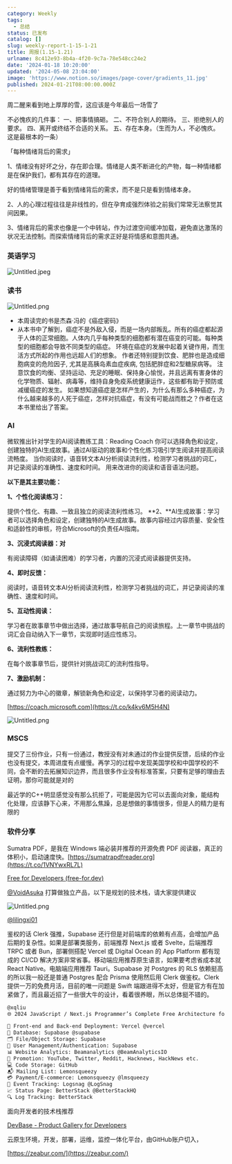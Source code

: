 ```yaml
---
category: Weekly
tags:
  - 总结
status: 已发布
catalog: []
slug: weekly-report-1-15-1-21
title: 周报(1.15-1.21)
urlname: 8c412e93-8b4a-4f20-9c7a-78e548cc24e2
date: '2024-01-18 10:20:00'
updated: '2024-05-08 23:04:00'
image: 'https://www.notion.so/images/page-cover/gradients_11.jpg'
published: 2024-01-21T08:00:00.000Z
---
```


周二醒来看到地上厚厚的雪，这应该是今年最后一场雪了


不必愧疚的几件事：
一、把事情搞砸。
二、不符合别人的期待。
三、拒绝别人的要求。
四、离开或终结不合适的关系。
五、存在本身。（生而为人，不必愧疚。这是最根本的一条）


「每种情绪背后的需求」


1、情绪没有好坏之分，存在即合理。情绪是人类不断进化的产物，每一种情绪都是在保护我们，都有其存在的道理。


好的情绪管理是善于看到情绪背后的需求，而不是只是看到情绪本身。


2、人的心理过程往往是非线性的，但在孕育成强烈体验之前我们常常无法察觉其间因果。


3、情绪背后的需求也像是一个中转站，作为过渡空间缓冲加载，避免直达激荡的状况无法控制。而探索情绪背后的需求正好是将情感和意图共通。


### 英语学习


![Untitled.jpeg](https://prod-files-secure.s3.us-west-2.amazonaws.com/5d24fe63-e567-4804-86f9-9fdc62e13082/faec46dc-9da5-4799-b905-c316418f1168/Untitled.jpeg?X-Amz-Algorithm=AWS4-HMAC-SHA256&X-Amz-Content-Sha256=UNSIGNED-PAYLOAD&X-Amz-Credential=ASIAZI2LB466V4V7TWIH%2F20250411%2Fus-west-2%2Fs3%2Faws4_request&X-Amz-Date=20250411T054136Z&X-Amz-Expires=3600&X-Amz-Security-Token=IQoJb3JpZ2luX2VjED0aCXVzLXdlc3QtMiJGMEQCIGXmCmS9nqgMBuRuqJiT1Qgbkt5pBVyMChqYq2awsFAIAiA%2F%2FpFsXLMN9HHjtkoBniPm3WSFpuVBzmcpKDKXe5KauiqIBAi2%2F%2F%2F%2F%2F%2F%2F%2F%2F%2F8BEAAaDDYzNzQyMzE4MzgwNSIM2J%2B1DIMvx101B8a6KtwDZS0jc3oslglVeIzf1vt3lpkaCoJIj%2BYLw%2BJtI8aAcSwo9%2BBJRy12ru9I9OMU2MWepN7uD0hWLIRBZQGnyi7uP8XMhUTtL3P07PEp%2BIIdfDSa7MFpA5VFSmTLXTyMAoV9h61QZaNrooS8722K2Pv2qCRAMNdewWhcD8ILnRTclx4nHI9HwOKs8rIiMaofFAxr9k3wEcbjZlEGBoesSxf4gEpA1uTY%2BUK1UmYIVBS5HZfYK8DXr2BIHmPCPUEFIy%2BHqolz5vNY06JzitQdsNu28z3cG4sV7%2BNprpcwPPefCOuCTe8iJrNTuPuyo%2Bc1emzLA1%2BBVDeEEsilhN0YqJBh1%2Bp8RLDfzLYfe6kQBIdzviCU0hZxtKmi3CUWBJP2%2FtbmsMtoG6L1hR7gcojBnlLxuNg20goUZU73racOdT9F%2FYTK%2BEC49dg0FHe48fk3a%2BO3zseqB%2FC9JTkpvhPoBK30v3cxZkSmRoGjJtDd2Iie4Hai9NX8dHUfgTyeF3d8Vq%2BYgoCEBcsmJD%2BbGL2KLJSIU4q%2FYiftKeyXykOLBwzuJFTjy1%2Bd9aJjcwgEm%2FK1nUs5wkFutwhTv2f3Myq0mr2R95p9Ky6UcDmldPigDI2nFbD6L57avAvkOsaYn34wjsLivwY6pgHGmmx3ooZ1O6rkVT551Se0NJXxZrx%2FNXPnNhyNHOxSo19Dk8gN5PKNaqViBJbbDGsxcxWSdNYcyJSbeqcEncQ9NGqytl%2FaS6cF2PY00b%2FbeoXNF1yvMOfAvY9L5YcWAXtt5iAaA4Wb35eOS5eg6uiq37rh%2BIjIIPWxVCg7ytRn37nl%2Ffl%2FHph0LZRA2YsAp98VQG9L3%2Feb3H4IlNH8YeT6OgBWTzOw&X-Amz-Signature=f7f449c039136f2dc06e4a7cdb87a6bfd433c573989a3ca7e54d9bb0cd59f513&X-Amz-SignedHeaders=host&x-id=GetObject)


### 读书


![Untitled.png](https://prod-files-secure.s3.us-west-2.amazonaws.com/5d24fe63-e567-4804-86f9-9fdc62e13082/08aff459-da99-4ed5-87c6-1f4c95b62ac3/Untitled.png?X-Amz-Algorithm=AWS4-HMAC-SHA256&X-Amz-Content-Sha256=UNSIGNED-PAYLOAD&X-Amz-Credential=ASIAZI2LB466V4V7TWIH%2F20250411%2Fus-west-2%2Fs3%2Faws4_request&X-Amz-Date=20250411T054136Z&X-Amz-Expires=3600&X-Amz-Security-Token=IQoJb3JpZ2luX2VjED0aCXVzLXdlc3QtMiJGMEQCIGXmCmS9nqgMBuRuqJiT1Qgbkt5pBVyMChqYq2awsFAIAiA%2F%2FpFsXLMN9HHjtkoBniPm3WSFpuVBzmcpKDKXe5KauiqIBAi2%2F%2F%2F%2F%2F%2F%2F%2F%2F%2F8BEAAaDDYzNzQyMzE4MzgwNSIM2J%2B1DIMvx101B8a6KtwDZS0jc3oslglVeIzf1vt3lpkaCoJIj%2BYLw%2BJtI8aAcSwo9%2BBJRy12ru9I9OMU2MWepN7uD0hWLIRBZQGnyi7uP8XMhUTtL3P07PEp%2BIIdfDSa7MFpA5VFSmTLXTyMAoV9h61QZaNrooS8722K2Pv2qCRAMNdewWhcD8ILnRTclx4nHI9HwOKs8rIiMaofFAxr9k3wEcbjZlEGBoesSxf4gEpA1uTY%2BUK1UmYIVBS5HZfYK8DXr2BIHmPCPUEFIy%2BHqolz5vNY06JzitQdsNu28z3cG4sV7%2BNprpcwPPefCOuCTe8iJrNTuPuyo%2Bc1emzLA1%2BBVDeEEsilhN0YqJBh1%2Bp8RLDfzLYfe6kQBIdzviCU0hZxtKmi3CUWBJP2%2FtbmsMtoG6L1hR7gcojBnlLxuNg20goUZU73racOdT9F%2FYTK%2BEC49dg0FHe48fk3a%2BO3zseqB%2FC9JTkpvhPoBK30v3cxZkSmRoGjJtDd2Iie4Hai9NX8dHUfgTyeF3d8Vq%2BYgoCEBcsmJD%2BbGL2KLJSIU4q%2FYiftKeyXykOLBwzuJFTjy1%2Bd9aJjcwgEm%2FK1nUs5wkFutwhTv2f3Myq0mr2R95p9Ky6UcDmldPigDI2nFbD6L57avAvkOsaYn34wjsLivwY6pgHGmmx3ooZ1O6rkVT551Se0NJXxZrx%2FNXPnNhyNHOxSo19Dk8gN5PKNaqViBJbbDGsxcxWSdNYcyJSbeqcEncQ9NGqytl%2FaS6cF2PY00b%2FbeoXNF1yvMOfAvY9L5YcWAXtt5iAaA4Wb35eOS5eg6uiq37rh%2BIjIIPWxVCg7ytRn37nl%2Ffl%2FHph0LZRA2YsAp98VQG9L3%2Feb3H4IlNH8YeT6OgBWTzOw&X-Amz-Signature=e623bcdf63b0c9c65631c3aedb0e92efd4f5e9431fd270eb79913b4ed12b47a0&X-Amz-SignedHeaders=host&x-id=GetObject)

- 本周读完的书是杰森·冯的《癌症密码》
- 从本书中了解到，癌症不是外敌入侵，而是一场内部叛乱。所有的癌症都起源于人体的正常细胞。人体内几乎每种类型的细胞都有潜在癌变的可能。每种类型的细胞都会导致不同类型的癌症。
环境在癌症的发展中起着关键作用，而生活方式所起的作用也远超人们的想象。
作者还特别提到饮食、肥胖也是造成细胞病变的危险因子, 尤其是高胰岛素血症疾病, 包括肥胖症和2型糖尿病等。
注意饮食的均衡、坚持运动、充足的睡眠、保持身心愉悦，并且远离有害身体的化学物质、辐射、病毒等，维持自身免疫系统健康运作，这些都有助于预防或减缓癌症的发生。
如果想知道癌症是怎样产生的，为什么有那么多种癌症，为什么越来越多的人死于癌症，怎样对抗癌症，有没有可能战而胜之？作者在这本书里给出了答案。

### AI


微软推出针对学生的AI阅读教练工具：Reading Coach
你可以选择角色和设定，创建独特的AI生成故事。通过AI驱动的故事和个性化练习吸引学生阅读并提高阅读流畅度。
当你阅读时，语音转文本AI分析阅读流利性，检测学习者挑战的词汇，并记录阅读的准确性、速度和时间。
用来改进你的阅读和语音语法问题。


**以下是其主要功能：**


**1、个性化阅读练习：**


提供个性化、有趣、一致且独立的阅读流利性练习。
**2、**AI生成故事：学习者可以选择角色和设定，创建独特的AI生成故事。故事内容经过内容质量、安全性和适龄性的审核，符合Microsoft的负责任AI指南。


**3、沉浸式阅读器：对**


有阅读障碍（如诵读困难）的学习者，内置的沉浸式阅读器提供支持。


**4、即时反馈：**


阅读时，语音转文本AI分析阅读流利性，检测学习者挑战的词汇，并记录阅读的准确性、速度和时间。


**5、互动性阅读：**


学习者在故事章节中做出选择，通过故事导航自己的阅读旅程。上一章节中挑战的词汇会自动纳入下一章节，实现即时适应性练习。


**6、流利性教练：**


在每个故事章节后，提供针对挑战词汇的流利性指导。


**7、激励机制：**


通过努力为中心的徽章，解锁新角色和设定，以保持学习者的阅读动力。


[https://coach.microsoft.com](https://t.co/k4kv6M5H4N)


![Untitled.png](https://prod-files-secure.s3.us-west-2.amazonaws.com/5d24fe63-e567-4804-86f9-9fdc62e13082/8f53d036-0cfc-469d-a837-f15107675ae4/Untitled.png?X-Amz-Algorithm=AWS4-HMAC-SHA256&X-Amz-Content-Sha256=UNSIGNED-PAYLOAD&X-Amz-Credential=ASIAZI2LB466V4V7TWIH%2F20250411%2Fus-west-2%2Fs3%2Faws4_request&X-Amz-Date=20250411T054136Z&X-Amz-Expires=3600&X-Amz-Security-Token=IQoJb3JpZ2luX2VjED0aCXVzLXdlc3QtMiJGMEQCIGXmCmS9nqgMBuRuqJiT1Qgbkt5pBVyMChqYq2awsFAIAiA%2F%2FpFsXLMN9HHjtkoBniPm3WSFpuVBzmcpKDKXe5KauiqIBAi2%2F%2F%2F%2F%2F%2F%2F%2F%2F%2F8BEAAaDDYzNzQyMzE4MzgwNSIM2J%2B1DIMvx101B8a6KtwDZS0jc3oslglVeIzf1vt3lpkaCoJIj%2BYLw%2BJtI8aAcSwo9%2BBJRy12ru9I9OMU2MWepN7uD0hWLIRBZQGnyi7uP8XMhUTtL3P07PEp%2BIIdfDSa7MFpA5VFSmTLXTyMAoV9h61QZaNrooS8722K2Pv2qCRAMNdewWhcD8ILnRTclx4nHI9HwOKs8rIiMaofFAxr9k3wEcbjZlEGBoesSxf4gEpA1uTY%2BUK1UmYIVBS5HZfYK8DXr2BIHmPCPUEFIy%2BHqolz5vNY06JzitQdsNu28z3cG4sV7%2BNprpcwPPefCOuCTe8iJrNTuPuyo%2Bc1emzLA1%2BBVDeEEsilhN0YqJBh1%2Bp8RLDfzLYfe6kQBIdzviCU0hZxtKmi3CUWBJP2%2FtbmsMtoG6L1hR7gcojBnlLxuNg20goUZU73racOdT9F%2FYTK%2BEC49dg0FHe48fk3a%2BO3zseqB%2FC9JTkpvhPoBK30v3cxZkSmRoGjJtDd2Iie4Hai9NX8dHUfgTyeF3d8Vq%2BYgoCEBcsmJD%2BbGL2KLJSIU4q%2FYiftKeyXykOLBwzuJFTjy1%2Bd9aJjcwgEm%2FK1nUs5wkFutwhTv2f3Myq0mr2R95p9Ky6UcDmldPigDI2nFbD6L57avAvkOsaYn34wjsLivwY6pgHGmmx3ooZ1O6rkVT551Se0NJXxZrx%2FNXPnNhyNHOxSo19Dk8gN5PKNaqViBJbbDGsxcxWSdNYcyJSbeqcEncQ9NGqytl%2FaS6cF2PY00b%2FbeoXNF1yvMOfAvY9L5YcWAXtt5iAaA4Wb35eOS5eg6uiq37rh%2BIjIIPWxVCg7ytRn37nl%2Ffl%2FHph0LZRA2YsAp98VQG9L3%2Feb3H4IlNH8YeT6OgBWTzOw&X-Amz-Signature=177e268c552d23bda5b029990680629ad4f5ed73fa0d8c3db52c8fc80dc782ea&X-Amz-SignedHeaders=host&x-id=GetObject)


### MSCS


提交了三份作业，只有一份通过，教授没有对未通过的作业提供反馈，后续的作业也没有提交，本周进度有点缓慢。再学习的过程中发现美国学校和中国学校的不同，会不断的去拓展知识边界，而且很多作业没有标准答案，只要有足够的理由去证明，那你可能就是对的


最近学的C++明显感觉没有那么抗拒了，可能是因为它可以去面向对象，能结构化处理，应该静下心来，不用那么焦躁，总是想做的事情很多，但是人的精力是有限的


### 软件分享


Sumatra PDF，是我在 Windows 端必装并推荐的开源免费 PDF 阅读器，真正的体积小，启动速度快。[https://sumatrapdfreader.org](https://t.co/1VNYwxRL7L)


[Free for Developers (free-for.dev)](https://free-for.dev/#/)


[@VoidAsuka](https://twitter.com/VoidAsuka) 打算做独立产品，以下是规划的技术栈，请大家提供建议


![Untitled.png](https://prod-files-secure.s3.us-west-2.amazonaws.com/5d24fe63-e567-4804-86f9-9fdc62e13082/93561a3c-b2bc-4a43-bbc5-67e3f740ed5e/Untitled.png?X-Amz-Algorithm=AWS4-HMAC-SHA256&X-Amz-Content-Sha256=UNSIGNED-PAYLOAD&X-Amz-Credential=ASIAZI2LB466V4V7TWIH%2F20250411%2Fus-west-2%2Fs3%2Faws4_request&X-Amz-Date=20250411T054136Z&X-Amz-Expires=3600&X-Amz-Security-Token=IQoJb3JpZ2luX2VjED0aCXVzLXdlc3QtMiJGMEQCIGXmCmS9nqgMBuRuqJiT1Qgbkt5pBVyMChqYq2awsFAIAiA%2F%2FpFsXLMN9HHjtkoBniPm3WSFpuVBzmcpKDKXe5KauiqIBAi2%2F%2F%2F%2F%2F%2F%2F%2F%2F%2F8BEAAaDDYzNzQyMzE4MzgwNSIM2J%2B1DIMvx101B8a6KtwDZS0jc3oslglVeIzf1vt3lpkaCoJIj%2BYLw%2BJtI8aAcSwo9%2BBJRy12ru9I9OMU2MWepN7uD0hWLIRBZQGnyi7uP8XMhUTtL3P07PEp%2BIIdfDSa7MFpA5VFSmTLXTyMAoV9h61QZaNrooS8722K2Pv2qCRAMNdewWhcD8ILnRTclx4nHI9HwOKs8rIiMaofFAxr9k3wEcbjZlEGBoesSxf4gEpA1uTY%2BUK1UmYIVBS5HZfYK8DXr2BIHmPCPUEFIy%2BHqolz5vNY06JzitQdsNu28z3cG4sV7%2BNprpcwPPefCOuCTe8iJrNTuPuyo%2Bc1emzLA1%2BBVDeEEsilhN0YqJBh1%2Bp8RLDfzLYfe6kQBIdzviCU0hZxtKmi3CUWBJP2%2FtbmsMtoG6L1hR7gcojBnlLxuNg20goUZU73racOdT9F%2FYTK%2BEC49dg0FHe48fk3a%2BO3zseqB%2FC9JTkpvhPoBK30v3cxZkSmRoGjJtDd2Iie4Hai9NX8dHUfgTyeF3d8Vq%2BYgoCEBcsmJD%2BbGL2KLJSIU4q%2FYiftKeyXykOLBwzuJFTjy1%2Bd9aJjcwgEm%2FK1nUs5wkFutwhTv2f3Myq0mr2R95p9Ky6UcDmldPigDI2nFbD6L57avAvkOsaYn34wjsLivwY6pgHGmmx3ooZ1O6rkVT551Se0NJXxZrx%2FNXPnNhyNHOxSo19Dk8gN5PKNaqViBJbbDGsxcxWSdNYcyJSbeqcEncQ9NGqytl%2FaS6cF2PY00b%2FbeoXNF1yvMOfAvY9L5YcWAXtt5iAaA4Wb35eOS5eg6uiq37rh%2BIjIIPWxVCg7ytRn37nl%2Ffl%2FHph0LZRA2YsAp98VQG9L3%2Feb3H4IlNH8YeT6OgBWTzOw&X-Amz-Signature=9aa0f1b4448a7e63fb74446c46ece54264efe63de921f222492702ae85f40c22&X-Amz-SignedHeaders=host&x-id=GetObject)


[@lilingxi01](https://twitter.com/lilingxi01)


鉴权的话 Clerk 强推，Supabase 还行但是对前端库的依赖有点高，会增加产品后期的复杂性。如果是部署类服务，前端推荐 Next.js 或者 Svelte，后端推荐 TRPC 或者 Bun，部署侧搭配 Vercel 或 Digital Ocean 的 App Platform 都有现成的 CI/CD 解决方案非常省事。移动端应用推荐原生语言，如果要考虑省成本就 React Native。电脑端应用推荐 Tauri。Supabase 对 Postgres 的 RLS 依赖挺高的所以我一般还是普通 Postgres 配合 Prisma 使用然后用 Clerk 做鉴权。Clerk 提供一万的免费月活，目前的唯一问题是 Swift 端跟进得不太好，但是官方有在加紧做了，而且最近招了一些很大牛的设计，看着很养眼，所以总体挺不错的。


```markdown
@xqliu
🌐 2024 JavaScript / Next.js Programmer’s Complete Free Architecture for solo entrepreneur:

🔧 Front-end and Back-end Deployment: Vercel @vercel
💾 Database: Supabase @supabase
🗂️ File/Object Storage: Supabase
👥 User Management/Authentication: Supabase
📊 Website Analytics: Beamanalytics @BeamAnalyticsIO
📣 Promotion: YouTube, Twitter, Reddit, Hacknews, HackNews etc. 
💻 Code Storage: GitHub
📬 Mailing List: Lemonsqueezy
💳 Payment/E-commerce: Lemonsqueezy @lmsqueezy
📌 Event Tracking: Logsnag @LogSnag
📈 Status Page: BetterStack @BetterStackHQ
🔍 Log Tracking: BetterStack
```


面向开发者的技术栈推荐


[DevBase - Product Gallery for Developers](https://devbase.fyi/)


云原生环境，开发，部署，运维，监控一体化平台，由GitHub账户切入，


[https://zeabur.com/](https://zeabur.com/)

